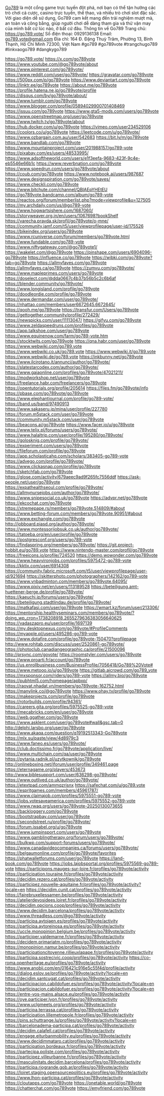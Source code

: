 <a href="https://go789.vote/">Go789</a> là một cổng game trực tuyến đột phá, nơi bạn có thể tận hưởng các trò chơi cá cược, casino trực tuyến, thể thao, và nhiều trò chơi slot đặc sắc. Với giao diện dễ sử dụng, Go789 cam kết mang đến trải nghiệm mượt mà, an toàn và công bằng, giúp người chơi dễ dàng tham gia và thử vận may của mình bất cứ lúc nào, ở bất cứ đâu.
Thông tin về Go789
Trang chủ: <a href="https://go789.vote/">https://go789.vote/</a>
Số điện thoại: 0929136138
Email: go789.vote@gmail.com
Địa chỉ: 164 Đ. Đặng Thuỳ Trâm, Phường 13, Bình Thạnh, Hồ Chí Minh 72300, Việt Nam
#go789 #go789vote #trangchugo789 #linkvaogo789 #dangkygo789

<a href="https://go789.vote/">https://go789.vote/</a>
<a href="https://x.com/go789vote">https://x.com/go789vote</a>
<a href="https://www.youtube.com/@go789vote/about">https://www.youtube.com/@go789vote/about</a>
<a href="https://www.pinterest.com/go789vote/">https://www.pinterest.com/go789vote/</a>
<a href="https://www.reddit.com/user/go789vote/">https://www.reddit.com/user/go789vote/</a>
<a href="https://gravatar.com/go789vote">https://gravatar.com/go789vote</a>
<a href="https://500px.com/p/go789vote">https://500px.com/p/go789vote</a>
<a href="https://www.deviantart.com/go789vote">https://www.deviantart.com/go789vote</a>
<a href="https://linktr.ee/go789vote">https://linktr.ee/go789vote</a>
<a href="https://about.me/go789vote">https://about.me/go789vote</a>
<a href="https://profile.hatena.ne.jp/go789vote/profile">https://profile.hatena.ne.jp/go789vote/profile</a>
<a href="https://disqus.com/by/go789vote/about/">https://disqus.com/by/go789vote/about/</a>
<a href="https://www.tumblr.com/go789vote">https://www.tumblr.com/go789vote</a>
<a href="https://www.blogger.com/profile/05894029900701408469">https://www.blogger.com/profile/05894029900701408469</a>
<a href="https://issuu.com/go789vote">https://issuu.com/go789vote</a>
<a href="https://www.gta5-mods.com/users/go789vote">https://www.gta5-mods.com/users/go789vote</a>
<a href="https://www.openstreetmap.org/user/go789vote">https://www.openstreetmap.org/user/go789vote</a>
<a href="https://www.twitch.tv/go789vote/about">https://www.twitch.tv/go789vote/about</a>
<a href="https://hub.docker.com/u/go789vote">https://hub.docker.com/u/go789vote</a>
<a href="https://vimeo.com/user234529106">https://vimeo.com/user234529106</a>
<a href="https://coolors.co/u/go789vote">https://coolors.co/u/go789vote</a>
<a href="https://leetcode.com/u/go789vote/">https://leetcode.com/u/go789vote/</a>
<a href="https://www.ozbargain.com.au/user/542683">https://www.ozbargain.com.au/user/542683</a>
<a href="https://bit.ly/m/go789vote">https://bit.ly/m/go789vote</a>
<a href="https://www.bandlab.com/go789vote">https://www.bandlab.com/go789vote</a>
<a href="https://www.mountainproject.com/user/201988157/go789-vote">https://www.mountainproject.com/user/201988157/go789-vote</a>
<a href="https://pixabay.com/es/users/48533995/">https://pixabay.com/es/users/48533995/</a>
<a href="https://www.adsoftheworld.com/users/e1f3eefa-9683-423f-9c4e-eb5546e66b1c">https://www.adsoftheworld.com/users/e1f3eefa-9683-423f-9c4e-eb5546e66b1c</a>
<a href="https://www.reverbnation.com/go789vote">https://www.reverbnation.com/go789vote</a>
<a href="https://www.speedrun.com/users/go789vote/about">https://www.speedrun.com/users/go789vote/about</a>
<a href="https://coub.com/go789vote">https://coub.com/go789vote</a>
<a href="https://www.notebook.ai/users/987687">https://www.notebook.ai/users/987687</a>
<a href="https://www.designspiration.com/go789vote/saves/">https://www.designspiration.com/go789vote/saves/</a>
<a href="https://www.checkli.com/go789vote">https://www.checkli.com/go789vote</a>
<a href="https://www.bitchute.com/channel/QBIAEpYHEtEU">https://www.bitchute.com/channel/QBIAEpYHEtEU</a>
<a href="https://go789vote.bandcamp.com/album/go789-vote">https://go789vote.bandcamp.com/album/go789-vote</a>
<a href="https://reactos.org/forum/memberlist.php?mode=viewprofile&u=127505">https://reactos.org/forum/memberlist.php?mode=viewprofile&u=127505</a>
<a href="https://my.archdaily.com/us/@go789-vote">https://my.archdaily.com/us/@go789-vote</a>
<a href="https://www.hogwartsishere.com/1687060/">https://www.hogwartsishere.com/1687060/</a>
<a href="https://storyweaver.org.in/en/users/1067698?bookShelf">https://storyweaver.org.in/en/users/1067698?bookShelf</a>
<a href="https://varecha.pravda.sk/profil/go789vote/o-mne/">https://varecha.pravda.sk/profil/go789vote/o-mne/</a>
<a href="https://community.jamf.com/t5/user/viewprofilepage/user-id/175526">https://community.jamf.com/t5/user/viewprofilepage/user-id/175526</a>
<a href="https://bikeindex.org/users/go789vote">https://bikeindex.org/users/go789vote</a>
<a href="https://www.rcuniverse.com/forum/members/go789vote.html">https://www.rcuniverse.com/forum/members/go789vote.html</a>
<a href="https://www.fundable.com/go789-vote">https://www.fundable.com/go789-vote</a>
<a href="https://www.niftygateway.com/@go789vote1/">https://www.niftygateway.com/@go789vote1/</a>
<a href="https://wakelet.com/@go789vote">https://wakelet.com/@go789vote</a>
<a href="https://pinshape.com/users/6904096-go789vote">https://pinshape.com/users/6904096-go789vote</a>
<a href="https://influence.co/go789vote">https://influence.co/go789vote</a>
<a href="https://wibki.com/go789vote?tab=go789vote">https://wibki.com/go789vote?tab=go789vote</a>
<a href="https://allmyfaves.com/go789vote">https://allmyfaves.com/go789vote</a>
<a href="https://allmyfaves.ca/go789vote">https://allmyfaves.ca/go789vote</a>
<a href="https://zumvu.com/go789vote/">https://zumvu.com/go789vote/</a>
<a href="https://www.mapleprimes.com/users/go789vote">https://www.mapleprimes.com/users/go789vote</a>
<a href="https://doselect.com/@dda0667c4b37b56b5c2c6b6af">https://doselect.com/@dda0667c4b37b56b5c2c6b6af</a>
<a href="https://blender.community/go789vote/">https://blender.community/go789vote/</a>
<a href="https://www.longisland.com/profile/go789vote">https://www.longisland.com/profile/go789vote</a>
<a href="https://doodleordie.com/profile/go789vote">https://doodleordie.com/profile/go789vote</a>
<a href="https://www.dermandar.com/user/go789vote/">https://www.dermandar.com/user/go789vote/</a>
<a href="https://nhattao.com/members/user6672645.6672645/">https://nhattao.com/members/user6672645.6672645/</a>
<a href="https://qooh.me/go789vote">https://qooh.me/go789vote</a>
<a href="https://transfur.com/Users/go789vote">https://transfur.com/Users/go789vote</a>
<a href="https://gettogether.community/profile/272429/">https://gettogether.community/profile/272429/</a>
<a href="https://newspicks.com/user/11113047/">https://newspicks.com/user/11113047/</a>
<a href="https://gifyu.com/go789vote">https://gifyu.com/go789vote</a>
<a href="https://www.zeldaspeedruns.com/profiles/go789vote">https://www.zeldaspeedruns.com/profiles/go789vote</a>
<a href="https://app.talkshoe.com/user/go789vote">https://app.talkshoe.com/user/go789vote</a>
<a href="https://www.equinenow.com/farm/go789-vote.htm">https://www.equinenow.com/farm/go789-vote.htm</a>
<a href="https://stocktwits.com/go789vote">https://stocktwits.com/go789vote</a>
<a href="https://qna.habr.com/user/go789vote">https://qna.habr.com/user/go789vote</a>
<a href="https://www.webwiki.com/go789.vote">https://www.webwiki.com/go789.vote</a>
<a href="https://www.webwiki.co.uk/go789.vote">https://www.webwiki.co.uk/go789.vote</a>
<a href="https://www.webwiki.it/go789.vote">https://www.webwiki.it/go789.vote</a>
<a href="https://www.webwiki.de/go789.vote">https://www.webwiki.de/go789.vote</a>
<a href="https://inkbunny.net/go789vote">https://inkbunny.net/go789vote</a>
<a href="https://www.ilcirotano.it/annunci/author/go789vote/">https://www.ilcirotano.it/annunci/author/go789vote/</a>
<a href="https://slatestarcodex.com/author/go789vote/">https://slatestarcodex.com/author/go789vote/</a>
<a href="https://www.gaiaonline.com/profiles/go789vote/47021211/">https://www.gaiaonline.com/profiles/go789vote/47021211/</a>
<a href="https://modworkshop.net/user/go789vote">https://modworkshop.net/user/go789vote</a>
<a href="https://freelance.habr.com/freelancers/go789vote">https://freelance.habr.com/freelancers/go789vote</a>
<a href="https://opentutorials.org/profile/205614">https://opentutorials.org/profile/205614</a>
<a href="https://files.fm/go789vote/info">https://files.fm/go789vote/info</a>
<a href="https://pbase.com/go789vote/go789vote">https://pbase.com/go789vote/go789vote</a>
<a href="https://www.elephantjournal.com/profile/go789-vote/">https://www.elephantjournal.com/profile/go789-vote/</a>
<a href="https://band.us/band/97490913">https://band.us/band/97490913</a>
<a href="https://www.sakaseru.jp/mina/user/profile/227780">https://www.sakaseru.jp/mina/user/profile/227780</a>
<a href="https://forum.m5stack.com/user/go789vote">https://forum.m5stack.com/user/go789vote</a>
<a href="https://community.m5stack.com/user/go789vote">https://community.m5stack.com/user/go789vote</a>
<a href="https://beacons.ai/go789vote">https://beacons.ai/go789vote</a>
<a href="https://www.facer.io/u/go789vote">https://www.facer.io/u/go789vote</a>
<a href="https://www.telix.pl/forums/users/go789vote/">https://www.telix.pl/forums/users/go789vote/</a>
<a href="https://www.halaltrip.com/user/profile/195280/go789vote/">https://www.halaltrip.com/user/profile/195280/go789vote/</a>
<a href="https://golosknig.com/profile/go789vote/">https://golosknig.com/profile/go789vote/</a>
<a href="https://experiment.com/users/go789vote">https://experiment.com/users/go789vote</a>
<a href="https://fileforum.com/profile/go789vote">https://fileforum.com/profile/go789vote</a>
<a href="https://app.scholasticahq.com/scholars/383405-go789-vote">https://app.scholasticahq.com/scholars/383405-go789-vote</a>
<a href="https://advego.com/profile/go789vote/">https://advego.com/profile/go789vote/</a>
<a href="https://www.clickasnap.com/profile/go789vote">https://www.clickasnap.com/profile/go789vote</a>
<a href="https://sketchfab.com/go789vote">https://sketchfab.com/go789vote</a>
<a href="https://glose.com/activity/679aeec9ad9f265fc7556ddf">https://glose.com/activity/679aeec9ad9f265fc7556ddf</a>
<a href="https://ask-people.net/user/go789vote">https://ask-people.net/user/go789vote</a>
<a href="https://expathealthseoul.com/profile/go789vote/">https://expathealthseoul.com/profile/go789vote/</a>
<a href="https://allmynursejobs.com/author/go789vote/">https://allmynursejobs.com/author/go789vote/</a>
<a href="https://www.snipesocial.co.uk/go789vote">https://www.snipesocial.co.uk/go789vote</a>
<a href="https://advpr.net/go789vote">https://advpr.net/go789vote</a>
<a href="https://ekcochat.com/go789vote">https://ekcochat.com/go789vote</a>
<a href="https://xtremepape.rs/members/go789vote.514809/#about">https://xtremepape.rs/members/go789vote.514809/#about</a>
<a href="https://www.betting-forum.com/members/go789vote.90951/#about">https://www.betting-forum.com/members/go789vote.90951/#about</a>
<a href="https://www.exchangle.com/go789vote">https://www.exchangle.com/go789vote</a>
<a href="http://jobboard.piasd.org/author/go789vote/">http://jobboard.piasd.org/author/go789vote/</a>
<a href="https://www.montessorijobsuk.co.uk/author/go789vote/">https://www.montessorijobsuk.co.uk/author/go789vote/</a>
<a href="https://tatoeba.org/en/user/profile/go789vote">https://tatoeba.org/en/user/profile/go789vote</a>
<a href="https://postgresconf.org/users/go789-vote">https://postgresconf.org/users/go789-vote</a>
<a href="https://findaspring.org/members/go789vote/">https://findaspring.org/members/go789vote/</a>
<a href="https://git.project-hobbit.eu/go789.vote">https://git.project-hobbit.eu/go789.vote</a>
<a href="https://www.nintendo-master.com/profil/go789vote">https://www.nintendo-master.com/profil/go789vote</a>
<a href="https://freeicons.io/profile/724520">https://freeicons.io/profile/724520</a>
<a href="https://demo.wowonder.com/go789vote">https://demo.wowonder.com/go789vote</a>
<a href="https://www.heavyironjobs.com/profiles/5975472-go789-vote">https://www.heavyironjobs.com/profiles/5975472-go789-vote</a>
<a href="https://kktix.com/user/6914308">https://kktix.com/user/6914308</a>
<a href="https://community.fabric.microsoft.com/t5/user/viewprofilepage/user-id/921694">https://community.fabric.microsoft.com/t5/user/viewprofilepage/user-id/921694</a>
<a href="https://skitterphoto.com/photographers/142162/go789-vote">https://skitterphoto.com/photographers/142162/go789-vote</a>
<a href="https://www.vnbadminton.com/members/go789vote.64095/">https://www.vnbadminton.com/members/go789vote.64095/</a>
<a href="https://www.pixiv.net/en/users/113189528">https://www.pixiv.net/en/users/113189528</a>
<a href="https://beteiligung.amt-huettener-berge.de/profile/go789vote/">https://beteiligung.amt-huettener-berge.de/profile/go789vote/</a>
<a href="https://kaeuchi.jp/forums/users/go789vote/">https://kaeuchi.jp/forums/users/go789vote/</a>
<a href="https://beteiligung.stadtlindau.de/profile/go789vote/">https://beteiligung.stadtlindau.de/profile/go789vote/</a>
<a href="https://matkafasi.com/user/go789vote">https://matkafasi.com/user/go789vote</a>
<a href="https://wmart.kz/forum/user/213306/">https://wmart.kz/forum/user/213306/</a>
<a href="https://mentorship.healthyseminars.com/members/go789vote/?doing_wp_cron=1738208918.2655279636383056640625">https://mentorship.healthyseminars.com/members/go789vote/?doing_wp_cron=1738208918.2655279636383056640625</a>
<a href="https://vadaszapro.eu/user/profile/1697139">https://vadaszapro.eu/user/profile/1697139</a>
<a href="https://my.desktopnexus.com/go789vote/#ProfileComments">https://my.desktopnexus.com/go789vote/#ProfileComments</a>
<a href="https://myapple.pl/users/495286-go789-vote">https://myapple.pl/users/495286-go789-vote</a>
<a href="https://www.dotafire.com/profile/go789vote-150470?profilepage">https://www.dotafire.com/profile/go789vote-150470?profilepage</a>
<a href="http://www.rohitab.com/discuss/user/2520861-go789vote/">http://www.rohitab.com/discuss/user/2520861-go789vote/</a>
<a href="https://photoclub.canadiangeographic.ca/profile/21500096">https://photoclub.canadiangeographic.ca/profile/21500096</a>
<a href="http://prsync.com/govote/">http://prsync.com/govote/</a>
<a href="https://roomstyler.com/users/go789vote">https://roomstyler.com/users/go789vote</a>
<a href="https://www.proarti.fr/account/go789vote">https://www.proarti.fr/account/go789vote</a>
<a href="https://us.enrollbusiness.com/BusinessProfile/7056418/Go789%20Vote#">https://us.enrollbusiness.com/BusinessProfile/7056418/Go789%20Vote#</a>
<a href="https://www.metooo.io/u/go789vote">https://www.metooo.io/u/go789vote</a>
<a href="https://gitlab.aicrowd.com/go789_vote">https://gitlab.aicrowd.com/go789_vote</a>
<a href="https://mxsponsor.com/riders/go789-vote">https://mxsponsor.com/riders/go789-vote</a>
<a href="https://allmy.bio/go789vote">https://allmy.bio/go789vote</a>
<a href="https://pubhtml5.com/homepage/apbxp/">https://pubhtml5.com/homepage/apbxp/</a>
<a href="https://raovat.nhadat.vn/members/go789vote-162752.html">https://raovat.nhadat.vn/members/go789vote-162752.html</a>
<a href="https://manylink.co/@go789vote">https://manylink.co/@go789vote</a>
<a href="https://www.ohay.tv/profile/go789vote">https://www.ohay.tv/profile/go789vote</a>
<a href="https://makeprojects.com/profile/go789vote">https://makeprojects.com/profile/go789vote</a>
<a href="https://rotorbuilds.com/profile/94361/">https://rotorbuilds.com/profile/94361/</a>
<a href="https://careers.gita.org/profiles/5975525-go789-vote">https://careers.gita.org/profiles/5975525-go789-vote</a>
<a href="https://mecabricks.com/en/user/go789vote">https://mecabricks.com/en/user/go789vote</a>
<a href="https://web.ggather.com/go789vote">https://web.ggather.com/go789vote</a>
<a href="https://www.asklent.com/user/go789vote#wall&gsc.tab=0">https://www.asklent.com/user/go789vote#wall&gsc.tab=0</a>
<a href="http://delphi.larsbo.org/user/go789vote">http://delphi.larsbo.org/user/go789vote</a>
<a href="https://www.akaqa.com/question/q19192513343-Go789vote">https://www.akaqa.com/question/q19192513343-Go789vote</a>
<a href="https://mlx.su/paste/view/4d8979c3">https://mlx.su/paste/view/4d8979c3</a>
<a href="https://www.faneo.es/users/go789vote/">https://www.faneo.es/users/go789vote/</a>
<a href="https://club.doctissimo.fr/go789vote/application/live/">https://club.doctissimo.fr/go789vote/application/live/</a>
<a href="https://www.multichain.com/qa/user/go789vote">https://www.multichain.com/qa/user/go789vote</a>
<a href="https://pytania.radnik.pl/uzytkownik/go789vote">https://pytania.radnik.pl/uzytkownik/go789vote</a>
<a href="http://onlineboxing.net/jforum/user/profile/349461.page">http://onlineboxing.net/jforum/user/profile/349461.page</a>
<a href="https://eternagame.org/players/453673">https://eternagame.org/players/453673</a>
<a href="http://www.biblesupport.com/user/636298-go789vote/">http://www.biblesupport.com/user/636298-go789vote/</a>
<a href="https://www.outlived.co.uk/author/go789vote/">https://www.outlived.co.uk/author/go789vote/</a>
<a href="https://etextpad.com/ammqzrisnx">https://etextpad.com/ammqzrisnx</a>
<a href="https://safechat.com/u/go789.vote">https://safechat.com/u/go789.vote</a>
<a href="https://espritgames.com/members/45961787/">https://espritgames.com/members/45961787/</a>
<a href="https://www.claimajob.com/profiles/5975551-go789-vote">https://www.claimajob.com/profiles/5975551-go789-vote</a>
<a href="https://jobs.votesaveamerica.com/profiles/5975552-go789-vote">https://jobs.votesaveamerica.com/profiles/5975552-go789-vote</a>
<a href="https://www.rwaq.org/users/go789vote-20250130073655">https://www.rwaq.org/users/go789vote-20250130073655</a>
<a href="https://backloggery.com/go789vote">https://backloggery.com/go789vote</a>
<a href="https://bootstrapbay.com/user/go789vote">https://bootstrapbay.com/user/go789vote</a>
<a href="https://secondstreet.ru/profile/go789vote/">https://secondstreet.ru/profile/go789vote/</a>
<a href="https://forum.issabel.org/u/go789vote">https://forum.issabel.org/u/go789vote</a>
<a href="https://www.jumpinsport.com/users/go789vote">https://www.jumpinsport.com/users/go789vote</a>
<a href="https://www.gamblingtherapy.org/forum/users/go789vote/">https://www.gamblingtherapy.org/forum/users/go789vote/</a>
<a href="https://bulkwp.com/support-forums/users/go789vote/">https://bulkwp.com/support-forums/users/go789vote/</a>
<a href="https://www.canadavideocompanies.ca/forums/users/go789vote/">https://www.canadavideocompanies.ca/forums/users/go789vote/</a>
<a href="https://belgaumonline.com/profile/go789vote/favorites">https://belgaumonline.com/profile/go789vote/favorites</a>
<a href="https://phatwalletforums.com/user/go789vote">https://phatwalletforums.com/user/go789vote</a>
<a href="https://land-book.com/go789vote">https://land-book.com/go789vote</a>
<a href="https://jobs.lajobsportal.org/profiles/5975569-go789-vote">https://jobs.lajobsportal.org/profiles/5975569-go789-vote</a>
<a href="https://participons.mauges-sur-loire.fr/profiles/go789vote/activity">https://participons.mauges-sur-loire.fr/profiles/go789vote/activity</a>
<a href="https://participation.touraine.fr/profiles/go789vote/activity">https://participation.touraine.fr/profiles/go789vote/activity</a>
<a href="https://decidim.rezero.cat/profiles/go789vote/activity">https://decidim.rezero.cat/profiles/go789vote/activity</a>
<a href="https://participez.nouvelle-aquitaine.fr/profiles/go789vote/activity?locale=en">https://participez.nouvelle-aquitaine.fr/profiles/go789vote/activity?locale=en</a>
<a href="https://decidim.cunit.cat/profiles/go789vote/activity">https://decidim.cunit.cat/profiles/go789vote/activity</a>
<a href="https://fairebruxellessamen.be/profiles/go789vote/activity">https://fairebruxellessamen.be/profiles/go789vote/activity</a>
<a href="https://atelierdevosidees.loiret.fr/profiles/go789vote/activity">https://atelierdevosidees.loiret.fr/profiles/go789vote/activity</a>
<a href="https://decidim.opcions.coop/profiles/go789vote/activity">https://decidim.opcions.coop/profiles/go789vote/activity</a>
<a href="https://www.decidim.barcelona/profiles/go789vote/activity">https://www.decidim.barcelona/profiles/go789vote/activity</a>
<a href="https://www.threadless.com/@go789vote/activity">https://www.threadless.com/@go789vote/activity</a>
<a href="https://participa.aytojaen.es/profiles/go789vote/activity">https://participa.aytojaen.es/profiles/go789vote/activity</a>
<a href="https://participa.aytoreinosa.es/profiles/go789vote/activity">https://participa.aytoreinosa.es/profiles/go789vote/activity</a>
<a href="https://uccle.monopinion.belgium.be/profiles/go789vote/activity">https://uccle.monopinion.belgium.be/profiles/go789vote/activity</a>
<a href="https://participer.valdemarne.fr/profiles/go789vote/activity">https://participer.valdemarne.fr/profiles/go789vote/activity</a>
<a href="https://decidem.primariatm.ro/profiles/go789vote/activity">https://decidem.primariatm.ro/profiles/go789vote/activity</a>
<a href="https://monopinion.namur.be/profiles/go789vote/activity">https://monopinion.namur.be/profiles/go789vote/activity</a>
<a href="https://participationcitoyenne.rillieuxlapape.fr/profiles/go789vote/activity">https://participationcitoyenne.rillieuxlapape.fr/profiles/go789vote/activity</a>
<a href="https://participa.sostrecivic.coop/profiles/go789vote/activity">https://participa.sostrecivic.coop/profiles/go789vote/activity</a>
<a href="https://co-roma.openheritage.eu/profiles/go789vote/activity">https://co-roma.openheritage.eu/profiles/go789vote/activity</a>
<a href="https://www.anobii.com/en/016421c916e5c55f4d/profile/activity">https://www.anobii.com/en/016421c916e5c55f4d/profile/activity</a>
<a href="https://dialog.eslov.se/profiles/go789vote/activity?locale=en">https://dialog.eslov.se/profiles/go789vote/activity?locale=en</a>
<a href="https://decidim.santcugat.cat/profiles/go789vote/activity">https://decidim.santcugat.cat/profiles/go789vote/activity</a>
<a href="https://participacion.cabildofuer.es/profiles/go789vote/activity?locale=en">https://participacion.cabildofuer.es/profiles/go789vote/activity?locale=en</a>
<a href="https://participacion.cabildofuer.es/profiles/go789vote/activity?locale=en">https://participacion.cabildofuer.es/profiles/go789vote/activity?locale=en</a>
<a href="https://entre-vos-mains.alsace.eu/profiles/go789vote/activity">https://entre-vos-mains.alsace.eu/profiles/go789vote/activity</a>
<a href="https://oye.participer.lyon.fr/profiles/go789vote/activity">https://oye.participer.lyon.fr/profiles/go789vote/activity</a>
<a href="https://www.uclgmeets.org/profiles/go789vote/activity">https://www.uclgmeets.org/profiles/go789vote/activity</a>
<a href="https://participa.terrassa.cat/profiles/go789vote/activity">https://participa.terrassa.cat/profiles/go789vote/activity</a>
<a href="https://participation.lillemetropole.fr/profiles/go789vote/activity">https://participation.lillemetropole.fr/profiles/go789vote/activity</a>
<a href="https://pins.schuttrange.lu/profiles/go789vote/activity?locale=en">https://pins.schuttrange.lu/profiles/go789vote/activity?locale=en</a>
<a href="https://barcelonadema-participa.cat/profiles/go789vote/activity">https://barcelonadema-participa.cat/profiles/go789vote/activity</a>
<a href="https://decidim.calafell.cat/profiles/go789vote/activity">https://decidim.calafell.cat/profiles/go789vote/activity</a>
<a href="https://engage.eiturbanmobility.eu/profiles/go789vote/activity">https://engage.eiturbanmobility.eu/profiles/go789vote/activity</a>
<a href="https://www.decidimmataro.cat/profiles/go789vote/activity">https://www.decidimmataro.cat/profiles/go789vote/activity</a>
<a href="https://participation.bordeaux.fr/profiles/go789vote/activity">https://participation.bordeaux.fr/profiles/go789vote/activity</a>
<a href="https://partecipa.poliste.com/profiles/go789vote/activity">https://partecipa.poliste.com/profiles/go789vote/activity</a>
<a href="https://participez.villeurbanne.fr/profiles/go789vote/activity">https://participez.villeurbanne.fr/profiles/go789vote/activity</a>
<a href="https://masculinitats.decidim.barcelona/profiles/go789vote/activity">https://masculinitats.decidim.barcelona/profiles/go789vote/activity</a>
<a href="https://participa.riogrande.gob.ar/profiles/go789vote/activity">https://participa.riogrande.gob.ar/profiles/go789vote/activity</a>
<a href="https://loiret.staging.opensourcepolitics.eu/profiles/go789vote/activity">https://loiret.staging.opensourcepolitics.eu/profiles/go789vote/activity</a>
<a href="https://www.lhon-participa.cat/profiles/go789vote/activity">https://www.lhon-participa.cat/profiles/go789vote/activity</a>
<a href="https://cloutapps.com/go789vote">https://cloutapps.com/go789vote</a>
<a href="https://onetable.world/go789vote">https://onetable.world/go789vote</a>
<a href="https://chatterchat.com/go789vote">https://chatterchat.com/go789vote</a>
<a href="https://emyfriend.com/go789vote">https://emyfriend.com/go789vote</a>